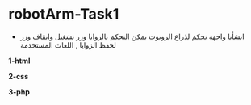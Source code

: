 # robotArm-Task1

 * انشأنا واجهة تحكم لذراع الروبوت يمكن التحكم بالزوايا وزر تشغيل وايقاف وزر لحفظ الزوايا , اللغات المستخدمة 

**1-html**

**2-css**

**3-php**
